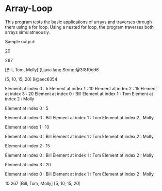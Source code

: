 # Array-Loop

This program tests the basic applications of arrays and traverses through them using a for loop. Using a nested for loop, the program traverses both arrays simulatneously.

Sample output: 

20

267

[Bill, Tom, Molly]
[Ljava.lang.String;@3f8f9dd6

[5, 10, 15, 20]
[I@aec6354

Element at index 0 : 5
Element at index 1 : 10
Element at index 2 : 15
Element at index 3 : 20
Element at index 0 : Bill
Element at index 1 : Tom
Element at index 2 : Molly
 
Element at index 0 : 5

Element at index 0 : Bill
Element at index 1 : Tom
Element at index 2 : Molly

Element at index 1 : 10

Element at index 0 : Bill
Element at index 1 : Tom
Element at index 2 : Molly

Element at index 2 : 15

Element at index 0 : Bill
Element at index 1 : Tom
Element at index 2 : Molly

Element at index 3 : 20

Element at index 0 : Bill
Element at index 1 : Tom
Element at index 2 : Molly


10 267 [Bill, Tom, Molly] [5, 10, 15, 20]
